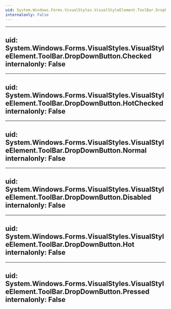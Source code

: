 ```yaml
---
uid: System.Windows.Forms.VisualStyles.VisualStyleElement.ToolBar.DropDownButton
internalonly: False
---
```


---
uid: System.Windows.Forms.VisualStyles.VisualStyleElement.ToolBar.DropDownButton.Checked
internalonly: False
---

---
uid: System.Windows.Forms.VisualStyles.VisualStyleElement.ToolBar.DropDownButton.HotChecked
internalonly: False
---

---
uid: System.Windows.Forms.VisualStyles.VisualStyleElement.ToolBar.DropDownButton.Normal
internalonly: False
---

---
uid: System.Windows.Forms.VisualStyles.VisualStyleElement.ToolBar.DropDownButton.Disabled
internalonly: False
---

---
uid: System.Windows.Forms.VisualStyles.VisualStyleElement.ToolBar.DropDownButton.Hot
internalonly: False
---

---
uid: System.Windows.Forms.VisualStyles.VisualStyleElement.ToolBar.DropDownButton.Pressed
internalonly: False
---
